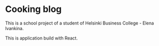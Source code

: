 # Cooking blog

This is a school project of a student of Helsinki Business College - Elena Ivankina.

This is application build with React.
